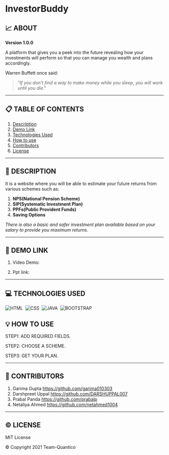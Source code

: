 #  InvestorBuddy

## :chart_with_upwards_trend: ABOUT

**Version 1.0.0**

A platform that gives you a peek into the future revealing how your investments will perform so that you can manage you 
wealth and plans accordingly.

Warren Buffett once said:

>“*If you don’t find a way to make money while you sleep*,
>*you will work until you die*.”

---

## :clipboard: TABLE OF CONTENTS

1. [Description](#description)
2. [Demo Link](#demo-link)
3. [Technologies Used](#tech-used)
4. [How to use](#how-to-use)
5. [Contributors](#contributors)
6. [License](#license)

---
<a name="description"></a>
## :page_with_curl: DESCRIPTION

It is a website where you will be able to estimate your future returns from various schemes such as:

1. **NPS(National Pension Scheme)**
2. **SIP(Systematic Investment Plan)**
3. **PPFs(Public Provident Funds)**
4. **Saving Options**

*There is also a basic and safer investment plan available based on your salary to provide you maximum returns*.

---
<a name="demo-link"></a>
## :paperclip: DEMO LINK

1. Video Demo:

2. Ppt link:

---
<a name="tech-used"></a>
##  :computer: TECHNOLOGIES USED

![HTML](https://img.shields.io/badge/html5%20-%23E34F26.svg?&style=for-the-badge&logo=html5&logoColor=white)&nbsp;
![CSS](https://img.shields.io/badge/css3%20-%231572B6.svg?&style=for-the-badge&logo=css3&logoColor=white)&nbsp;
![JAVA](https://img.shields.io/badge/javascript%20-%231572B6.svg?&style=for-the-badge&logo=javascript&logoColor=white)&nbsp;
![BOOTSTRAP](https://img.shields.io/badge/bootstrap%20-%231572B6.svg?&style=for-the-badge&logo=bootstrap&logoColor=white)&nbsp;
<br>

<a name="how-to-use"></a>
## :bulb: HOW TO USE

STEP1: ADD REQUIRED FIELDS.

STEP2: CHOOSE A SCHEME.

STEP3: GET YOUR PLAN.







---
<a name="contributors"></a>

## :raising_hand: CONTRIBUTORS

1. Garima Gupta https://github.com/garima010303
2. Darshpreet Uppal https://github.com/DARSHUPPAL007
3. Prabal Panda https://github.com/prabalp
4. Netaliya Ahmed https://github.com/netahmed1004

---

<a name="license"></a>
##  :copyright: LICENSE

MIT License

 :copyright: Copyright 2021 Team-Quantico

